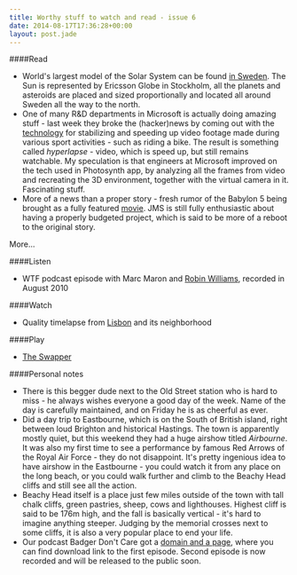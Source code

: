 ```yaml
---
title: Worthy stuff to watch and read - issue 6
date: 2014-08-17T17:36:28+00:00
layout: post.jade
---
```


####Read

* World's largest model of the Solar System can be found [in Sweden](https://en.wikipedia.org/wiki/Sweden_Solar_System). The Sun is represented by Ericsson Globe in Stockholm, all the planets and asteroids are placed and sized proportionally and located all around Sweden all the way to the north.
* One of many R&D departments in Microsoft is actually doing amazing stuff - last week they broke the (hacker)news by coming out with the [technology](http://research.microsoft.com/en-us/um/redmond/projects/hyperlapse/) for stabilizing and speeding up video footage made during various sport activities - such as riding a bike. The result is something called *hyperlapse* - video, which is speed up, but still remains watchable. My speculation is that engineers at Microsoft improved on the tech used in Photosynth app, by analyzing all the frames from video and recreating the 3D environment, together with the virtual camera in it. Fascinating stuff.
* More of a news than a proper story - fresh rumor of the Babylon 5 being brought as a fully featured [movie](http://io9.com/babylon-5-could-soon-be-rebooted-as-a-feature-film-1619026279). JMS is still fully enthusiastic about having a properly budgeted project, which is said to be more of a reboot to the original story.

More...

####Listen

* WTF podcast episode with Marc Maron and [Robin Williams](http://www.wtfpod.com/podcast/episodes/remembering_robin_williams), recorded in August 2010

####Watch

* Quality timelapse from [Lisbon](https://vimeo.com/103266746) and its neighborhood

####Play

* [The Swapper](http://facepalmgames.com/the-swapper/)

####Personal notes

* There is this begger dude next to the Old Street station who is hard to miss - he always wishes everyone a good day of the week. Name of the day is carefully maintained, and on Friday he is as cheerful as ever.
* Did a day trip to Eastbourne, which is on the South of British island, right between loud Brighton and historical Hastings. The town is apparently mostly quiet, but this weekend they had a huge airshow titled *Airbourne*. It was also my first time to see a performance by famous Red Arrows of the Royal Air Force - they do not disappoint. It's pretty ingenious idea to have airshow in the Eastbourne - you could watch it from any place on the long beach, or you could walk further and climb to the Beachy Head cliffs and still see all the action.
* Beachy Head itself is a place just few miles outside of the town with tall chalk cliffs, green pastries, sheep, cows and lighthouses. Highest cliff is said to be 176m high, and the fall is basically vertical - it's hard to imagine anything steeper. Judging by the memorial crosses next to some cliffs, it is also a very popular place to end your life.
* Our podcast Badger Don't Care got a [domain and a page](http://radiobadger.com), where you can find download link to the first episode. Second episode is now recorded and will be released to the public soon.
